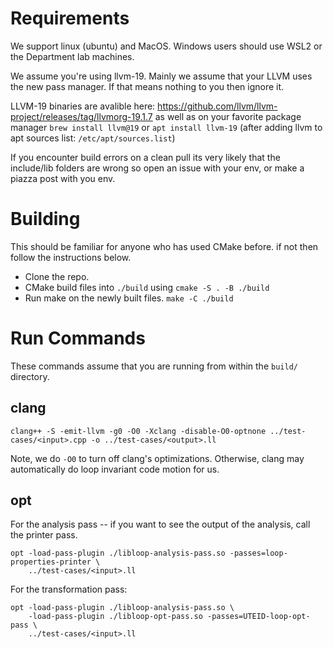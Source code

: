 # Requirements

We support linux (ubuntu) and MacOS. Windows users should use WSL2 or the Department lab machines.

We assume you're using llvm-19. Mainly we assume that your LLVM uses the new pass manager. If that means nothing to you then ignore it.

LLVM-19 binaries are avalible here: https://github.com/llvm/llvm-project/releases/tag/llvmorg-19.1.7 as well as on your favorite package manager `brew install llvm@19` or `apt install llvm-19` (after adding llvm to apt sources list: `/etc/apt/sources.list`)

If you encounter build errors on a clean pull its very likely that the include/lib folders are wrong so open an issue with your env, or make a piazza post with you env. 

# Building

This should be familiar for anyone who has used CMake before. if not then follow the instructions below.

- Clone the repo.
- CMake build files into `./build` using `cmake -S . -B ./build`
- Run make on the newly built files. `make -C ./build`

# Run Commands
These commands assume that you are running from within the `build/` directory.

## clang
```
clang++ -S -emit-llvm -g0 -O0 -Xclang -disable-O0-optnone ../test-cases/<input>.cpp -o ../test-cases/<output>.ll
```
Note, we do `-O0` to turn off clang's optimizations. Otherwise, clang may automatically do loop invariant code motion for us.

## opt
For the analysis pass -- if you want to see the output of the analysis, call the printer pass.
```
opt -load-pass-plugin ./libloop-analysis-pass.so -passes=loop-properties-printer \
    ../test-cases/<input>.ll
```

For the transformation pass:
```
opt -load-pass-plugin ./libloop-analysis-pass.so \
    -load-pass-plugin ./libloop-opt-pass.so -passes=UTEID-loop-opt-pass \
    ../test-cases/<input>.ll
```
